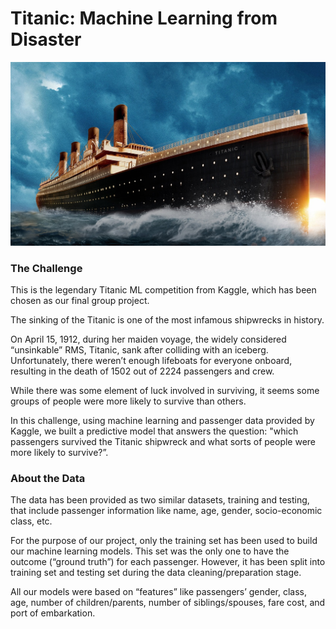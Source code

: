 # Titanic: Machine Learning from Disaster
![Titanic](img/titanicimg.jpg)

### The Challenge
This is the legendary Titanic ML competition from Kaggle, which has been chosen as our final group project.

The sinking of the Titanic is one of the most infamous shipwrecks in history.

On April 15, 1912, during her maiden voyage, the widely considered “unsinkable” RMS, Titanic, sank after colliding with an iceberg. Unfortunately, there weren’t enough lifeboats for everyone onboard, resulting in the death of 1502 out of 2224 passengers and crew.

While there was some element of luck involved in surviving, it seems some groups of people were more likely to survive than others.

In this challenge, using machine learning and passenger data provided by Kaggle, we built a predictive model that answers the question: "which passengers survived the Titanic shipwreck and what sorts of people were more likely to survive?”. 

### About the Data
The data has been provided as two similar datasets, training and testing, that include passenger information like name, age, gender, socio-economic class, etc.

For the purpose of our project, only the training set has been used to build our machine learning models. This set was the only one to have the outcome (“ground truth”) for each passenger. However, it has been split into training set and testing set during the data cleaning/preparation stage.

All our models were based on “features” like passengers’ gender, class, age, number of children/parents, number of siblings/spouses, fare cost, and port of embarkation.
